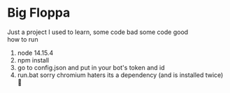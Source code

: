 # Big Floppa
Just a project I used to learn, some code bad some code good  
how to run  
1. node 14.15.4  
2. npm install
3. go to config.json and put in your bot's token and id    
4. run.bat
sorry chromium haters its a dependency (and is installed twice) :troll:
